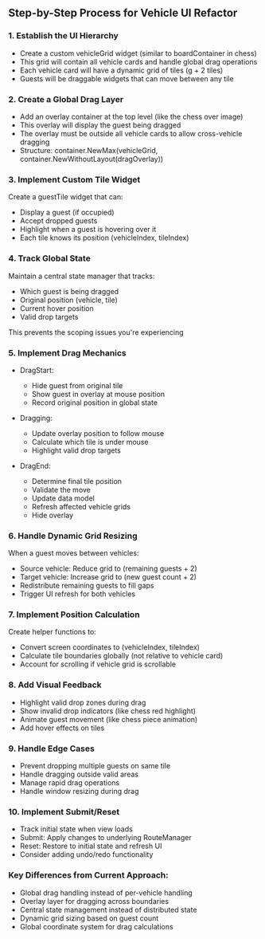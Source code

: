 ## Step-by-Step Process for Vehicle UI Refactor
### 1. Establish the UI Hierarchy

- Create a custom vehicleGrid widget (similar to boardContainer in chess)
- This grid will contain all vehicle cards and handle global drag operations
- Each vehicle card will have a dynamic grid of tiles (g + 2 tiles)
- Guests will be draggable widgets that can move between any tile

### 2. Create a Global Drag Layer

- Add an overlay container at the top level (like the chess over image)
- This overlay will display the guest being dragged
- The overlay must be outside all vehicle cards to allow cross-vehicle dragging
- Structure: container.NewMax(vehicleGrid, container.NewWithoutLayout(dragOverlay))

### 3. Implement Custom Tile Widget

Create a guestTile widget that can:

- Display a guest (if occupied)
- Accept dropped guests
- Highlight when a guest is hovering over it
- Each tile knows its position (vehicleIndex, tileIndex)

### 4. Track Global State

Maintain a central state manager that tracks:

- Which guest is being dragged
- Original position (vehicle, tile)
- Current hover position
- Valid drop targets


This prevents the scoping issues you're experiencing

### 5. Implement Drag Mechanics
- DragStart:
  - Hide guest from original tile
  - Show guest in overlay at mouse position
  - Record original position in global state

- Dragging:
  - Update overlay position to follow mouse
  - Calculate which tile is under mouse
  - Highlight valid drop targets

- DragEnd:
  - Determine final tile position
  - Validate the move
  - Update data model
  - Refresh affected vehicle grids
  - Hide overlay
### 6. Handle Dynamic Grid Resizing

When a guest moves between vehicles:

- Source vehicle: Reduce grid to (remaining guests + 2)
- Target vehicle: Increase grid to (new guest count + 2)
- Redistribute remaining guests to fill gaps
- Trigger UI refresh for both vehicles



### 7. Implement Position Calculation

Create helper functions to:

- Convert screen coordinates to (vehicleIndex, tileIndex)
- Calculate tile boundaries globally (not relative to vehicle card)
- Account for scrolling if vehicle grid is scrollable



### 8. Add Visual Feedback

- Highlight valid drop zones during drag
- Show invalid drop indicators (like chess red highlight)
- Animate guest movement (like chess piece animation)
- Add hover effects on tiles

### 9. Handle Edge Cases

- Prevent dropping multiple guests on same tile
- Handle dragging outside valid areas
- Manage rapid drag operations
- Handle window resizing during drag

### 10. Implement Submit/Reset

- Track initial state when view loads
- Submit: Apply changes to underlying RouteManager
- Reset: Restore to initial state and refresh UI
- Consider adding undo/redo functionality

### Key Differences from Current Approach:

- Global drag handling instead of per-vehicle handling
- Overlay layer for dragging across boundaries
- Central state management instead of distributed state
- Dynamic grid sizing based on guest count
- Global coordinate system for drag calculations